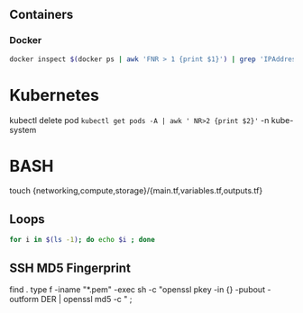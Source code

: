 ## Containers
### Docker 
```bash
docker inspect $(docker ps | awk 'FNR > 1 {print $1}') | grep 'IPAddress' # Print Container IDs
```

# Kubernetes
kubectl delete pod `kubectl get pods -A | awk ' NR>2 {print $2}'` -n kube-system

# BASH
touch {networking,compute,storage}/{main.tf,variables.tf,outputs.tf}
## Loops
```bash
for i in $(ls -1); do echo $i ; done
```

## SSH MD5 Fingerprint
find . type f -iname "*.pem" -exec sh -c "openssl pkey -in {} -pubout -outform DER | openssl md5 -c " \;